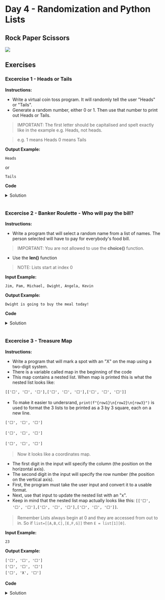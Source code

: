 # Day 4 - Randomization and Python Lists
## Rock Paper Scissors

![](rock_paper_scissors.gif)



## Exercises
### Excercise 1 - Heads or Tails
**Instructions:**
- Write a virtual coin toss program. It will randomly tell the user "Heads" or "Tails".
- Generate a random number, either 0 or 1. Then use that number to print out Heads or Tails.
> IMPORTANT: The first letter should be capitalised and spelt exactly like in the example e.g. Heads, not heads.

> e.g. 1 means Heads 0 means Tails

**Output Example:**
```
Heads
```

or

```
Tails
```

**Code**
<details><summary>Solution</summary>
<p>

```Python
#Remember to use the random module
#Hint: Remember to import the random module here at the top of the file. 🎲
import random	 
#Write the rest of your code below this line 👇

coin = random.randint(0, 1)

if coin == 0:
    coin = "Tails"
elif coin == 1:
    coin = "Heads"

print(coin)
```

</p>
</details>

#

### Excercise 2 - Banker Roulette - Who will pay the bill?
**Instructions:**
- Write a program that will select a random name from a list of names. The person selected will have to pay for everybody's food bill.
> IMPORTANT: You are not allowed to use the **choice()** function.
- Use the **len()** function
> NOTE: Lists start at index 0

**Input Example:**
```
Jim, Pam, Michael, Dwight, Angela, Kevin
```

**Output Example:**
```
Dwight is going to buy the meal today!
```

**Code**
<details><summary>Solution</summary>
<p>

```Python
# Import the random module here
import random
# Split string method
names_string = input("Give me everybody's names, separated by a comma. ")
names = names_string.split(", ")
# 🚨 Don't change the code above 👆

#Write your code below this line 👇

num_of_names = len(names)
num_of_names -= 1

pay = random.randint(0, num_of_names)

bill_pay = names[pay]

print(f"{bill_pay} is going to buy the meal today!")
```

</p>
</details>

#

### Excercise 3 - Treasure Map
**Instructions:**
- Write a program that will mark a spot with an "X" on the map using a two-digit system. 
- There is a variable called map in the beginning of the code
- This map contains a nested list. When map is printed this is what the nested list looks like:

```
[['⬜️', '⬜️', '⬜️'],['⬜️', '⬜️', '⬜️'],['⬜️', '⬜️', '⬜️']]
```
- To make it easier to undersrand, `print(f"{row1}\n{row2}\n{row3}")` is used to format the 3 lists to be printed as a 3 by 3 square, each on a new line. 

```
['⬜️', '⬜️', '⬜️']

['⬜️', '⬜️', '⬜️']

['⬜️', '⬜️', '⬜️']
```
> Now it looks like a coordinates map.

- The first digit in the input will specify the column (the position on the horizontal axis).
- The second digit in the input will specify the row number (the position on the vertical axis).
- First, the program must take the user input and convert it to a usable format.
- Next, use that input to update the nested list with an "x". 
- Keep in mind that the nested list map actually looks like this: `[['⬜️', '⬜️', '⬜️'],['⬜️', '⬜️', '⬜️'],['⬜️', '⬜️', '⬜️']]`.
> Remember Lists always begin at 0 and they are accessed from out to in. So if `list=[[A,B,C],[E,F,G]]` then `E = list[1][0]`.

**Input Example:**
```
23 
```

**Output Example:**
```
['⬜️', '⬜️', '⬜️']
['⬜️', '⬜️', '⬜️']
['⬜️', 'X', '⬜️']
```

**Code**
<details><summary>Solution</summary>
<p>

```Python
# 🚨 Don't change the code below 👇
row1 = ["⬜️","️⬜️","️⬜️"]
row2 = ["⬜️","⬜️","️⬜️"]
row3 = ["⬜️","⬜️","️⬜️"]
map = [row1, row2, row3]
print(f"{row1}\n{row2}\n{row3}")
position = input("Where do you want to put the treasure? ")
# 🚨 Don't change the code above 👆

#Write your code below this row 👇

column = int(position[0])
row = int(position[1])      

map[row - 1][column -1] = "X"

#Write your code above this row 👆

# 🚨 Don't change the code below 👇
print(f"{row1}\n{row2}\n{row3}")

```

</p>
</details>


